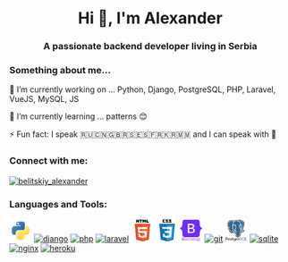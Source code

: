 <h1 align="center">Hi 👋, I'm Alexander</h1>
<h3 align="center">A passionate backend developer living in Serbia</h3>
<h3 align="left">Something about me...</h3>
<p align="left">
🔭 I’m currently working on ... Python, Django, PostgreSQL, PHP, Laravel, VueJS, MySQL, JS</p>
<p align="left">
🌱 I’m currently learning ... patterns 😊</p>
<p align="left">
  ⚡ Fun fact: I speak 🇷🇺🇨🇳🇬🇧🇷🇸🇪🇸🇫🇷🇰🇷🇲🇲 and I can speak with 🧏 
</p>

<h3 align="left">Connect with me:</h3>
<p align="left">
<a href="https://instagram.com/belitskiy_alexander" target="blank"><img align="center" src="https://raw.githubusercontent.com/rahuldkjain/github-profile-readme-generator/master/src/images/icons/Social/instagram.svg" alt="belitskiy_alexander" height="30" width="40" /></a>
</p>

<h3 align="left">Languages and Tools:</h3>
<p align="left"> 
  <a href="https://www.python.org" target="_blank" rel="noreferrer"> <img src="https://raw.githubusercontent.com/devicons/devicon/master/icons/python/python-original.svg" alt="python" width="40" height="40"/></a>
  <a href="https://www.djangoproject.com/" target="_blank" rel="noreferrer"> <img src="https://cdn.worldvectorlogo.com/logos/django.svg" alt="django" width="40" height="40"/></a>
  <a href="https://www.w3schools.com/php/" target="_blank" rel="noreferrer"> <img src="https://www.vectorlogo.zone/logos/php/php-horizontal.svg" alt="php" width="40" height="40"/></a>
  <a href="https://laravel.com" target="_blank" rel="noreferrer"> <img src="https://www.vectorlogo.zone/logos/laravel/laravel-icon.svg" alt="laravel" width="40" height="40"/></a>
  <a href="https://www.w3.org/html/" target="_blank" rel="noreferrer"> <img src="https://raw.githubusercontent.com/devicons/devicon/master/icons/html5/html5-original-wordmark.svg" alt="html5" width="40" height="40"/></a> 
  <a href="https://www.w3schools.com/css/" target="_blank" rel="noreferrer"> <img src="https://raw.githubusercontent.com/devicons/devicon/master/icons/css3/css3-original-wordmark.svg" alt="css3" width="40" height="40"/></a>
  <a href="https://getbootstrap.com" target="_blank" rel="noreferrer"> <img src="https://raw.githubusercontent.com/devicons/devicon/master/icons/bootstrap/bootstrap-plain-wordmark.svg" alt="bootstrap" width="40" height="40"/></a>
  <a href="https://git-scm.com/" target="_blank" rel="noreferrer"> <img src="https://www.vectorlogo.zone/logos/git-scm/git-scm-icon.svg" alt="git" width="40" height="40"/></a>
  <a href="https://www.postgresql.org" target="_blank" rel="noreferrer"> <img src="https://raw.githubusercontent.com/devicons/devicon/master/icons/postgresql/postgresql-original-wordmark.svg" alt="postgresql" width="40" height="40"/></a>
  <a href="https://www.sqlite.org/" target="_blank" rel="noreferrer"> <img src="https://www.vectorlogo.zone/logos/sqlite/sqlite-icon.svg" alt="sqlite" width="40" height="40"/></a>
  <a href="https://nginx.org" target="_blank" rel="noreferrer"> <img src="https://www.vectorlogo.zone/logos/nginx/nginx-icon.svg" alt="nginx" width="40" height="40"/></a>
  <a href="https://www.heroku.com" target="_blank" rel="noreferrer"> <img src="https://www.vectorlogo.zone/logos/heroku/heroku-icon.svg" alt="heroku" width="40" height="40"/></a>
</p>
